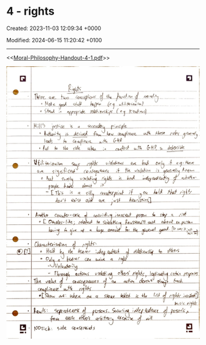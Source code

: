 # 4 - rights

Created: 2023-11-03 12:09:34 +0000

Modified: 2024-06-15 11:20:42 +0100

---

<<[Moral-Philosophy-Handout-4-1.pdf](../../media/Moral-Philosophy-Handout-4-1.pdf)>>



![](../../media/Year-1-Moral-4---rights-image1.jpeg)



